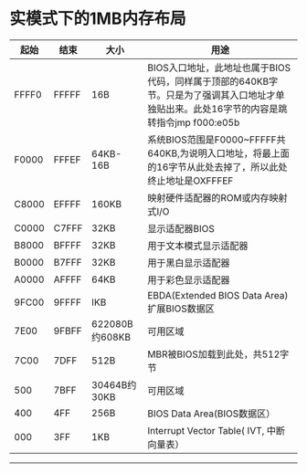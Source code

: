 # 实模式下的1MB内存布局

| 起始  | 结束  | 大小           | 用途                                                         |
| ----- | ----- | -------------- | ------------------------------------------------------------ |
| FFFF0 | FFFFF | 16B            | BIOS入口地址，此地址也属于BIOS代码，同样属于顶部的640KB字节。只是为了强调其入口地址才单独贴出来。此处16字节的内容是跳转指令jmp f000:e05b |
| F0000 | FFFEF | 64KB-16B       | 系统BIOS范围是F0000~FFFFF共640KB,为说明入口地址，将最上面的16字节从此处去掉了，所以此处终止地址是OXFFFEF |
| C8000 | EFFFF | 160KB          | 映射硬件适配器的ROM或内存映射式I/O                           |
| C0000 | C7FFF | 32KB           | 显示适配器BIOS                                               |
| B8000 | BFFFF | 32KB           | 用于文本模式显示适配器                                       |
| B0000 | B7FFF | 32KB           | 用于黑白显示适配器                                           |
| A0000 | AFFFF | 64KB           | 用于彩色显示适配器                                           |
| 9FC00 | 9FFFF | IKB            | EBDA(Extended BIOS Data Area)扩展BIOS数据区                  |
| 7E00  | 9FBFF | 622080B约608KB | 可用区域                                                     |
| 7C00  | 7DFF  | 512B           | MBR被BIOS加载到此处，共512字节                               |
| 500   | 7BFF  | 30464B约30KB   | 可用区域                                                     |
| 400   | 4FF   | 256B           | BIOS Data Area(BIOS数据区）                                  |
| 000   | 3FF   | 1KB            | Interrupt Vector Table( IVT, 中断向量表）                    |

---

# 